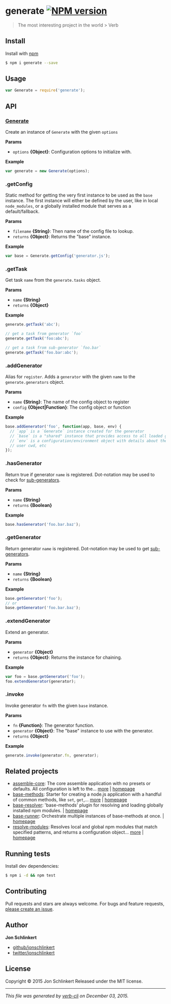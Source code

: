 # generate [![NPM version](https://badge.fury.io/js/generate.svg)](http://badge.fury.io/js/generate)

> The most interesting project in the world > Verb

## Install

Install with [npm](https://www.npmjs.com/)

```sh
$ npm i generate --save
```

## Usage

```js
var Generate = require('generate');
```

## API

### [Generate](index.js#L17)

Create an instance of `Generate` with the given `options`

**Params**

* `options` **{Object}**: Configuration options to initialize with.

**Example**

```js
var generate = new Generate(options);
```

### .getConfig

Static method for getting the very first instance to be used as the `base` instance. The first instance will either be defined by the user, like in local `node_modules`, or a globally installed module that serves as a default/fallback.

**Params**

* `filename` **{String}**: Then name of the config file to lookup.
* `returns` **{Object}**: Returns the "base" instance.

**Example**

```js
var base = Generate.getConfig('generator.js');
```

### .getTask

Get task `name` from the `generate.tasks` object.

**Params**

* `name` **{String}**
* `returns` **{Object}**

**Example**

```js
generate.getTask('abc');

// get a task from generator `foo`
generate.getTask('foo:abc');

// get a task from sub-generator `foo.bar`
generate.getTask('foo.bar:abc');
```

### .addGenerator

Alias for `register`. Adds a `generator` with the given `name` to the `generate.generators` object.

**Params**

* `name` **{String}**: The name of the config object to register
* `config` **{Object|Function}**: The config object or function

**Example**

```js
base.addGenerator('foo', function(app, base, env) {
  // `app` is a `Generate` instance created for the generator
  // `base` is a "shared" instance that provides access to all loaded generators
  // `env` is a configuration/environment object with details about the generator,
  // user cwd, etc
});
```

### .hasGenerator

Return true if generator `name` is registered. Dot-notation may be used to check for [sub-generators](#sub-generators).

**Params**

* `name` **{String}**
* `returns` **{Boolean}**

**Example**

```js
base.hasGenerator('foo.bar.baz');
```

### .getGenerator

Return generator `name` is registered. Dot-notation may be used to get [sub-generators](#sub-generators).

**Params**

* `name` **{String}**
* `returns` **{Boolean}**

**Example**

```js
base.getGenerator('foo');
// or
base.getGenerator('foo.bar.baz');
```

### .extendGenerator

Extend an generator.

**Params**

* `generator` **{Object}**
* `returns` **{Object}**: Returns the instance for chaining.

**Example**

```js
var foo = base.getGenerator('foo');
foo.extendGenerator(generator);
```

### .invoke

Invoke generator `fn` with the given `base` instance.

**Params**

* `fn` **{Function}**: The generator function.
* `generator` **{Object}**: The "base" instance to use with the generator.
* `returns` **{Object}**

**Example**

```js
generate.invoke(generator.fn, generator);
```

## Related projects

* [assemble-core](https://www.npmjs.com/package/assemble-core): The core assemble application with no presets or defaults. All configuration is left to the… [more](https://www.npmjs.com/package/assemble-core) | [homepage](https://github.com/assemble/assemble-core)
* [base-methods](https://www.npmjs.com/package/base-methods): Starter for creating a node.js application with a handful of common methods, like `set`, `get`,… [more](https://www.npmjs.com/package/base-methods) | [homepage](https://github.com/jonschlinkert/base-methods)
* [base-resolver](https://www.npmjs.com/package/base-resolver): 'base-methods' plugin for resolving and loading globally installed npm modules. | [homepage](https://github.com/jonschlinkert/base-resolver)
* [base-runner](https://www.npmjs.com/package/base-runner): Orchestrate multiple instances of base-methods at once. | [homepage](https://github.com/jonschlinkert/base-runner)
* [resolve-modules](https://www.npmjs.com/package/resolve-modules): Resolves local and global npm modules that match specified patterns, and returns a configuration object… [more](https://www.npmjs.com/package/resolve-modules) | [homepage](https://github.com/jonschlinkert/resolve-modules)

## Running tests

Install dev dependencies:

```sh
$ npm i -d && npm test
```

## Contributing

Pull requests and stars are always welcome. For bugs and feature requests, [please create an issue](https://github.com/jonschlinkert/generate/issues/new).

## Author

**Jon Schlinkert**

+ [github/jonschlinkert](https://github.com/jonschlinkert)
+ [twitter/jonschlinkert](http://twitter.com/jonschlinkert)

## License

Copyright © 2015 Jon Schlinkert
Released under the MIT license.

***

_This file was generated by [verb-cli](https://github.com/assemble/verb-cli) on December 03, 2015._